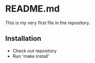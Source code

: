 # README.md
This is my very first file in the repository. 

## Installation
- Check out repository
- Run 'make install'